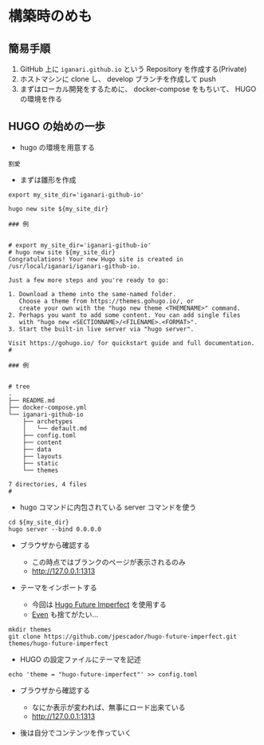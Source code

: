 # 構築時のめも

## 簡易手順

1. GitHub 上に `iganari.github.io` という Repository を作成する(Private)
1. ホストマシンに clone し、 develop ブランチを作成して push
1. まずはローカル開発をするために、 docker-compose をもちいて、 HUGO の環境を作る

## HUGO の始めの一歩

+ hugo の環境を用意する

```
割愛
```

+ まずは雛形を作成

```
export my_site_dir='iganari-github-io'

hugo new site ${my_site_dir}
```
```
### 例


# export my_site_dir='iganari-github-io'
# hugo new site ${my_site_dir}
Congratulations! Your new Hugo site is created in /usr/local/iganari/iganari-github-io.

Just a few more steps and you're ready to go:

1. Download a theme into the same-named folder.
   Choose a theme from https://themes.gohugo.io/, or
   create your own with the "hugo new theme <THEMENAME>" command.
2. Perhaps you want to add some content. You can add single files
   with "hugo new <SECTIONNAME>/<FILENAME>.<FORMAT>".
3. Start the built-in live server via "hugo server".

Visit https://gohugo.io/ for quickstart guide and full documentation.
#
```
```
### 例


# tree
.
├── README.md
├── docker-compose.yml
└── iganari-github-io
    ├── archetypes
    │   └── default.md
    ├── config.toml
    ├── content
    ├── data
    ├── layouts
    ├── static
    └── themes

7 directories, 4 files
# 
```

+ hugo コマンドに内包されている server コマンドを使う

```
cd ${my_site_dir}
hugo server --bind 0.0.0.0
```

+ ブラウザから確認する
  + この時点ではブランクのページが表示されるのみ
  + http://127.0.0.1:1313

+ テーマをインポートする
  + 今回は [Hugo Future Imperfect](https://themes.gohugo.io/future-imperfect/) を使用する
  + [Even](https://themes.gohugo.io/hugo-theme-even/) も捨てがたい…

```
mkdir themes
git clone https://github.com/jpescador/hugo-future-imperfect.git themes/hugo-future-imperfect
```

+ HUGO の設定ファイルにテーマを記述

```
echo 'theme = "hugo-future-imperfect"' >> config.toml
```

+ ブラウザから確認する
  + なにか表示が変われば、無事にロード出来ている
  + http://127.0.0.1:1313

+ 後は自分でコンテンツを作っていく





